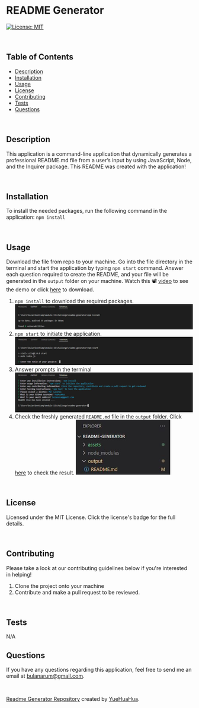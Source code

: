 # README Generator
[![License: MIT](https://img.shields.io/badge/License-MIT-yellow.svg)](https://opensource.org/licenses/MIT)

</br>
  
## Table of Contents

- [Description](#description)
- [Installation](#installation)
- [Usage](#usage)
- [License](#license)
- [Contributing](#contributing)
- [Tests](#tests)
- [Questions](#questions)

</br>

## Description

This application is a command-line application that dynamically generates a professional README.md file from a user’s input by using JavaScript, Node, and the Inquirer package. This README was created with the application!

</br>

## Installation

To install the needed packages, run the following command in the application: `npm install`

</br>

## Usage

Download the file from repo to your machine. Go into the file directory in the terminal and start the application by typing `npm start` command. Answer each question required to create the README, and your file will be generated in the `output` folder on your machine. Watch this 📽 [video](assets/img/demo-video.mp4) to see the demo or click [here](https://www.dropbox.com/s/cao2lbqjvidteud/demo-video.mp4?dl=0) to download.

1. `npm install` to download the required packages.
![Usage Step 1](./assets/img/readme-01-step-1.JPG)
2. `npm start` to initiate the application.
![Usage Step 2](./assets/img/readme-02-step-2.JPG)
3. Answer prompts in the terminal
![Usage Step 3](./assets/img/readme-03-step-3.JPG)
4. Check the freshly generated `README.md` file in the `output` folder. Click [here](./output/README.md) to check the result.
![Usage Step 4](./assets/img/readme-04-step-4.JPG)

</br>

## License

Licensed under the MIT License. Click the license's badge for the full details. 

</br>

## Contributing

Please take a look at our contributing guidelines below if you're interested in helping!

1. Clone the project onto your machine
2. Contribute and make a pull request to be reviewed.

</br>

## Tests

N/A

## Questions

If you have any questions regarding this application, feel free to send me an email at [bulanarum@gmail.com](mailto:bulanarum@gmail.com).

</br>

[Readme Generator Repository](https://github.com/YueHuaHua/readme-generator/) created by [YueHuaHua](https://github.com/YueHuaHua).
